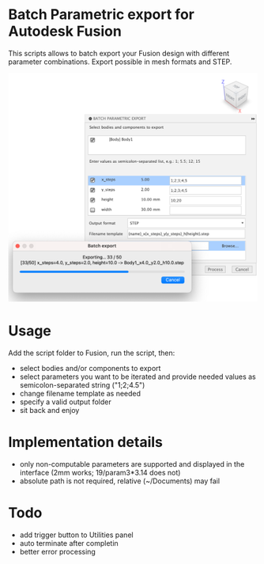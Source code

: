 # Batch Parametric export for Autodesk Fusion

This scripts allows to batch export your Fusion design with different parameter combinations. Export possible in mesh formats and STEP.

![UI preview](preview.png)

# Usage

Add the script folder to Fusion, run the script, then:

- select bodies and/or components to export
- select parameters you want to be iterated and provide needed values as semicolon-separated string ("1;2;4.5")
- change filename template as needed
- specify a valid output folder
- sit back and enjoy

# Implementation details

- only non-computable parameters are supported and displayed in the interface (2mm works; 19/param3*3.14 does not)
- absolute path is not required, relative (~/Documents) may fail

# Todo

- add trigger button to Utilities panel
- auto terminate after completin
- better error processing
